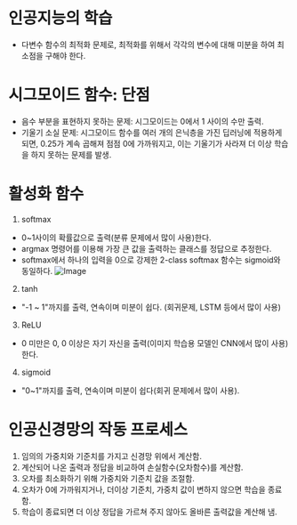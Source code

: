 # 인공지능의 학습
- 다변수 함수의 최적화 문제로, 최적화를 위해서 각각의 변수에 대해 미분을 하여 최소점을 구해야 한다.

# 시그모이드 함수: 단점
- 음수 부분을 표현하지 못하는 문제: 시그모이드는 0에서 1 사이의 수만 출력.
- 기울기 소실 문제: 시그모이드 함수를 여러 개의 은닉층을 가진 딥러닝에 적용하게 되면, 0.25가 계속 곱해져 점점 0에 가까워지고, 이는 기울기가 사라져 더 이상 학습을 하지 못하는 문제를 발생.

# 활성화 함수
1) softmax
- 0~1사이의 확률값으로 출력(분류 문제에서 많이 사용)한다.
- argmax 명령어를 이용해 가장 큰 값을 출력하는 클래스를 정답으로 추정한다.
- softmax에서 하나의 입력을 0으로 강제한 2-class softmax 함수는 sigmoid와 동일하다.
![Image](https://github.com/user-attachments/assets/ade7fe5e-408e-4706-9bed-68dc07ad6b6c)

2) tanh
- "-1 ~ 1"까지를 출력, 연속이며 미분이 쉽다. (회귀문제, LSTM 등에서 많이 사용)

3) ReLU
- 0 미만은 0, 0 이상은 자기 자신을 출력(이미지 학습용 모델인 CNN에서 많이 사용)한다.

4) sigmoid
- "0~1"까지를 출력, 연속이며 미분이 쉽다(회귀 문제에서 많이 사용).

# 인공신경망의 작동 프로세스
1) 임의의 가중치와 기준치를 가지고 신경망 위에서 계산함.
2) 계산되어 나온 출력과 정답을 비교하여 손실함수(오차함수)를 계산함.
3) 오차를 최소화하기 위해 가중치와 기준치 값을 조절함.
4) 오차가 0에 가까워지거나, 더이상 기준치, 가중치 값이 변하지 않으면 학습을 종료함.
5) 학습이 종료되면 더 이상 정답을 가르쳐 주지 않아도 올바른 출력값을 계산해 냄.
